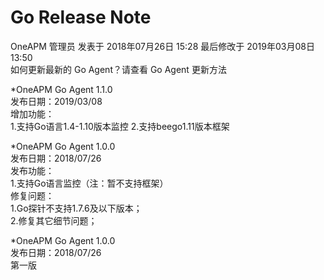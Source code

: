 # Go Release Note  
OneAPM 管理员 发表于 2018年07月26日 15:28 最后修改于 2019年03月08日 13:50   
如何更新最新的 Go Agent？请查看 Go Agent 更新方法

*OneAPM Go Agent 1.1.0  
发布日期：2019/03/08  
增加功能：  
	1.支持Go语言1.4-1.10版本监控
    2.支持beego1.11版本框架	 


*OneAPM Go Agent 1.0.0  
发布日期：2018/07/26  
发布功能：  
	1.支持Go语言监控（注：暂不支持框架）  
修复问题：  
	1.Go探针不支持1.7.6及以下版本；  
	2.修复其它细节问题；

*OneAPM Go Agent 1.0.0  
发布日期：2018/07/26  
第一版